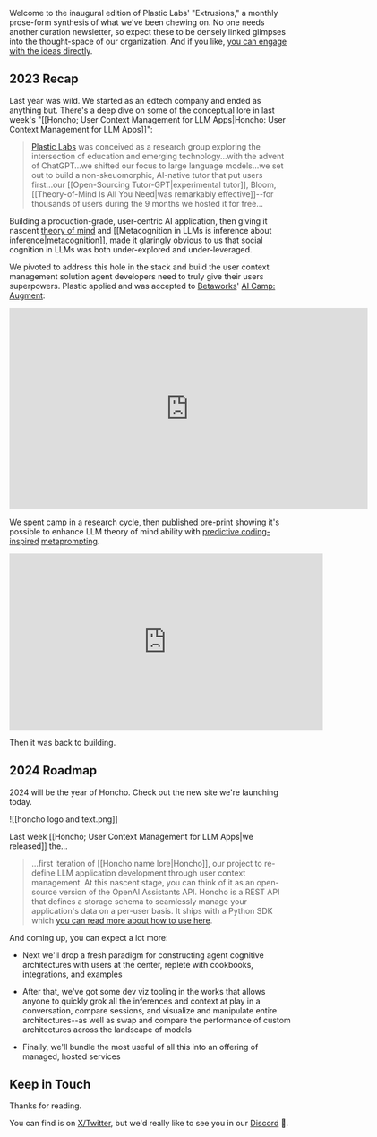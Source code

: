 Welcome to the inaugural edition of Plastic Labs' "Extrusions," a monthly prose-form synthesis of what we've been chewing on. No one needs another curation newsletter, so expect these to be densely linked glimpses into the thought-space of our organization. And if you like, [you can engage with the ideas directly](https://github.com/plastic-labs/blog).

## 2023 Recap

Last year was wild. We started as an edtech company and ended as anything but. There's a deep dive on some of the conceptual lore in last week's "[[Honcho; User Context Management for LLM Apps|Honcho: User Context Management for LLM Apps]]":

>[Plastic Labs](https://plasticlabs.ai) was conceived as a research group exploring the intersection of education and emerging technology...with the advent of ChatGPT...we shifted our focus to large language models...we set out to build a non-skeuomorphic, AI-native tutor that put users first...our [[Open-Sourcing Tutor-GPT|experimental tutor]], Bloom, [[Theory-of-Mind Is All You Need|was remarkably effective]]--for thousands of users during the 9 months we hosted it for free...

Building a production-grade, user-centric AI application, then giving it nascent [theory of mind](https://arxiv.org/pdf/2304.11490.pdf) and [[Metacognition in LLMs is inference about inference|metacognition]], made it glaringly obvious to us that social cognition in LLMs was both under-explored and under-leveraged.

We pivoted to address this hole in the stack and build the user context management solution agent developers need to truly give their users superpowers. Plastic applied and was accepted to [Betaworks](https://www.betaworks.com/)' [AI Camp: Augment](https://techcrunch.com/2023/08/30/betaworks-goes-all-in-on-augmentative-ai-in-latest-camp-cohort-were-rabidly-interested/?guccounter=1):

<iframe src="https://player.vimeo.com/video/868985592?h=deff771ffe&color=F6F5F2&title=0&byline=0&portrait=0" width="640" height="360" frameborder="0" allow="autoplay; fullscreen; picture-in-picture" allowfullscreen></iframe>

We spent camp in a research cycle, then [published pre-print](https://arxiv.org/abs/2310.06983) showing it's possible to enhance LLM theory of mind ability with [predictive coding-inspired](https://js.langchain.com/docs/use_cases/agent_simulations/violation_of_expectations_chain) [metaprompting](https://arxiv.org/abs/2102.07350).

<iframe width="560" height="315" src="https://www.youtube.com/embed/PbuzqCdY0hg?si=OSujtqg44AK3y_W-" title="YouTube video player" frameborder="0" allow="accelerometer; autoplay; clipboard-write; encrypted-media; gyroscope; picture-in-picture; web-share" allowfullscreen></iframe>

Then it was back to building.

## 2024 Roadmap

2024 will be the year of Honcho. Check out the new site we're launching today.

![[honcho logo and text.png]]

Last week [[Honcho; User Context Management for LLM Apps|we released]] the...

 >...first iteration of [[Honcho name lore|Honcho]], our project to re-define LLM application development through user context management. At this nascent stage, you can think of it as an open-source version of the OpenAI Assistants API.  Honcho is a REST API that defines a storage schema to seamlessly manage your application's data on a per-user basis. It ships with a Python SDK which [you can read more about how to use here](https://github.com/plastic-labs/honcho/blob/main/README.md).

And coming up, you can expect a lot more:

- Next we'll drop a fresh paradigm for constructing agent cognitive architectures with users at the center, replete with cookbooks, integrations, and examples

- After that, we've got some dev viz tooling in the works that allows anyone to quickly grok all the inferences and context at play in a conversation, compare sessions, and visualize and manipulate entire architectures--as well as swap and compare the performance of custom architectures across the landscape of models

- Finally, we'll bundle the most useful of all this into an offering of managed, hosted services

## Keep in Touch

Thanks for reading.

You can find is on [X/Twitter](https://twitter.com/plastic_labs), but we'd really like to see you in our [Discord](https://discord.gg/plasticlabs) 🫡.